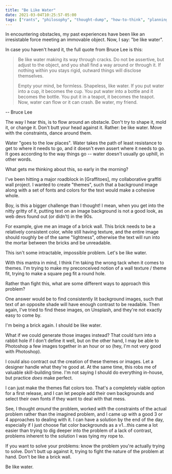 ```yaml
---
title: "Be Like Water"
date: 2021-03-04T10:25:57-05:00
tags: ["rants", "philosophy", "thought-dump", "how-to-think", "planning", "graffitoes"]
---
```


In encountering obstacles, my past experiences have been like an irresistable force meeting an immovable object. Now, I say: "be like water".

In case you haven't heard it, the full quote from Bruce Lee is this:

> Be like water making its way through cracks. Do not be assertive, but adjust to the object, and you shall find a way around or through it. If nothing within you stays rigid, outward things will disclose themselves.
>
> Empty your mind, be formless. Shapeless, like water. If you put water into a cup, it becomes the cup. You put water into a bottle and it becomes the bottle. You put it in a teapot, it becomes the teapot. Now, water can flow or it can crash. Be water, my friend.

-- Bruce Lee

The way I hear this, is to flow around an obstacle. Don't try to shape it, mold it, or change it. Don't butt your head against it. Rather: be like water. Move with the constraints, dance around them.

Water "goes to the low places". Water takes the path of least resistance to get to where it needs to go, and it doesn't even assert where it needs to go. It goes according to the way things go -- water doesn't usually go uphill, in other words.

What gets me thinking about this, so early in the morning?

I've been hitting a major roadblock in [Graffitoes], my collaborative graffiti wall project. I wanted to create "themes", such that a background image along with a set of fonts and colors for the text would make a cohesive whole.

Boy, is this a bigger challenge than I thought! I mean, when you get into the nitty gritty of it, putting text on an image background is not a good look, as web devs found out (or didn't) in the 90s.

For example, give me an image of a brick wall. This brick needs to be a relatively consistent color, while still having texture, and the entire image should roughly be of the same "lightness", otherwise the text will run into the mortar between the bricks and be unreadable.

This isn't some intractable, impossible problem. Let's be like water.

With this mantra in mind, I think I'm taking the wrong tack when it comes to themes. I'm trying to make my preconceived notion of a wall texture / theme fit, trying to make a square peg fit a round hole.

Rather than fight this, what are some different ways to approach this problem?

One answer would be to find consistently lit background images, such that text of an opposite shade will have enough contrast to be readable. Then again, I've tried to find these images, on Unsplash, and they're not exactly easy to come by.

I'm being a brick again. I should be like water.

What if we could generate those images instead? That could turn into a rabbit hole if I don't define it well, but on the other hand, I may be able to Photoshop a few images together in an hour or so (hey, I'm not very good with Photoshop).

I could also contract out the creation of these themes or images. Let a designer handle what they're good at. At the same time, this robs me of valuable skill-building time. I'm not saying I should do everything in-house, but practice _does_ make perfect.

I can just make the themes flat colors too. That's a completely viable option for a first release, and I can let people add their own backgrounds and select their own fonts if they want to deal with that mess.

See, I thought _around_ the problem, worked _with_ the constraints of the actual problem rather than the imagined problem, and I came up with a good 3 or 4 approaches to dealing with it. I can have a solution by the end of the day, especially if I just choose flat color backgrounds as a v1...this came a lot easier than trying to dig deeper into the problem of a lack of contrast, problems inherent to the solution I was tying my rope to.

If you want to solve your problems: know the problem you're actually trying to solve. Don't butt up against it, trying to fight the nature of the problem at hand. Don't be like a brick wall.

Be like water.
